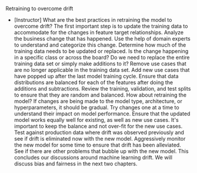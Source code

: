 Retraining to overcome drift
- [Instructor] What are the best practices in retraining the model to overcome drift? The first important step is to update the training data to accommodate for the changes in feature target relationships. Analyze the business change that has happened. Use the help of domain experts to understand and categorize this change. Determine how much of the training data needs to be updated or replaced. Is the change happening in a specific class or across the board? Do we need to replace the entire training data set or simply make additions to it? Remove use cases that are no longer applicable in the training data set. Add new use cases that have popped up after the last model training cycle. Ensure that data distributions are balanced for each of the features after doing the additions and subtractions. Review the training, validation, and test splits to ensure that they are random and balanced. How about retraining the model? If changes are being made to the model type, architecture, or hyperparameters, it should be gradual. Try changes one at a time to understand their impact on model performance. Ensure that the updated model works equally well for existing, as well as new use cases. It's important to keep the balance and not over-fit for the new use cases. Test against production data where drift was observed previously and see if drift is eliminated now with the new model. Aggressively monitor the new model for some time to ensure that drift has been alleviated. See if there are other problems that bubble up with the new model. This concludes our discussions around machine learning drift. We will discuss bias and fairness in the next two chapters.